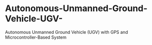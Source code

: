 # Autonomous-Unmanned-Ground-Vehicle-UGV-
Autonomous Unmanned Ground Vehicle (UGV) with GPS and Microcontroller-Based System

